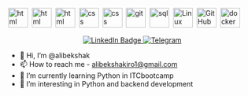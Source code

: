 
 
 
 <img src="https://cdn.jsdelivr.net/gh/devicons/devicon/icons/python/python-original-wordmark.svg" title="html" width="40" height="40"/>&nbsp;
<img src="https://cdn.jsdelivr.net/gh/devicons/devicon/icons/django/django-plain.svg" title="html" width="40" height="40"/>&nbsp;
<img src="https://cdn.jsdelivr.net/gh/devicons/devicon/icons/html5/html5-original.svg" title="html" width="40" height="40"/>&nbsp;
<img src="https://cdn.jsdelivr.net/gh/devicons/devicon/icons/css3/css3-original.svg" title="css" width="40" height="40"/>&nbsp;
<img src="https://cdn.jsdelivr.net/gh/devicons/devicon/icons/pycharm/pycharm-original.svg" title="css" width="40" height="40"/>&nbsp;
<img src="https://cdn.jsdelivr.net/gh/devicons/devicon/icons/git/git-plain.svg" title="git" width="40" height="40"/>&nbsp;
<img src="https://cdn.jsdelivr.net/gh/devicons/devicon/icons/postgresql/postgresql-original.svg" title="sql" width="40" height="40"/>&nbsp;
<img src="https://profilinator.rishav.dev/skills-assets/linux-original.svg" title="Linux" width="40" height="40"/>&nbsp;
<img src="https://cdn0.iconfinder.com/data/icons/free-social-media-set/24/github-512.png" title="GitHub" width="40" height="40"/>&nbsp;
<img src="https://profilinator.rishav.dev/skills-assets/docker-original-wordmark.svg" title="docker" width="40" height="40"/>&nbsp;
 
 <div id="badges" align="center">
  <a href="https://www.linkedin.com/in/alibekshakirov/">
  <img src="https://img.shields.io/badge/LinkedIn-blue?style=for-the-badge&logo=linkedin&logoColor=white" alt="LinkedIn Badge"/>
  </a>
  <a href="htpps://t.me/Alibek Sh">
  <img src="https://img.shields.io/badge/Telegram-blue?style=for-the-badge&logo=telegram&logoColor=white" alt="Telegram"/>
 </a>
  
 </div>

- 👋 Hi, I’m @alibekshak
- 📫 How to reach me - alibekshakiro1@gmail.com
- 🌱 I’m currently learning Python in ITCbootcamp
- 👀 I’m interesting in Python and backend development




